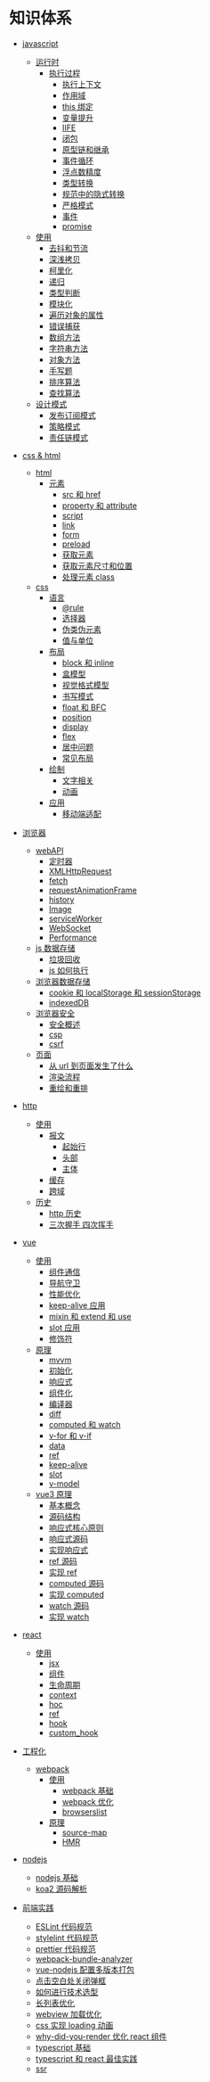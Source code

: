 # 知识体系

- [javascript]()

  - [运行时]()
    - [执行过程]()
      - [执行上下文](./js/execution_context.md)
      - [作用域](./js/scope.md)
      - [this 绑定](./js/this.md)
      - [变量提升](./js/hoisting.md)
      - [IIFE](./js/IIFE.md)
      - [闭包](./js/closure.md)
      - [原型链和继承](./js/prototype.md)
      - [事件循环](./js/event_loop.md)
      - [浮点数精度](./js/float.md)
      - [类型转换](./js/conversion.md)
      - [规范中的隐式转换](./js/conversion_specification.md)
      - [严格模式](./js/strict_mode.md)
      - [事件](./js/event.md)
      - [promise](./js/promise.md)
  - [使用]()
    - [去抖和节流](./js/debounce_throttle.md)
    - [深浅拷贝](./js/clone.md)
    - [柯里化](./js/curry.md)
    - [递归](./js/recursion.md)
    - [类型判断](./js/type_check.md)
    - [模块化](./js/module.md)
    - [遍历对象的属性](./js/get_object_key.md)
    - [错误捕获](./js/try_catch.md)
    - [数组方法]()
    - [字符串方法]()
    - [对象方法]()
    - [手写题](./js/achieve_byself.md)
    - [排序算法](./js/sort.md)
    - [查找算法](./js/search.md)
  - [设计模式]()
    - [发布订阅模式](./js/publish_subscribe.md)
    - [策略模式](./js/strategy.md)
    - [责任链模式](./js/chain_of_responsibility.md)

- [css & html]()

  - [html]()
    - [元素]()
      - [src 和 href](./html_css/src_href.md)
      - [property 和 attribute](./html_css/property_attribute.md)
      - [script](./html_css/html_script.md)
      - [link](./html_css/html_link.md)
      - [form](./html_css/html_form.md)
      - [preload](./html_css/preload.md)
      - [获取元素](./html_css/get_element.md)
      - [获取元素尺寸和位置](./html_css/get_element_size.md)
      - [处理元素 class](./html_css/handle_className.md)
  - [css]()
    - [语言]()
      - [@rule](./html_css/html_at_rule.md)
      - [选择器](./html_css/selectors.md)
      - [伪类伪元素](./html_css/pseudo.md)
      - [值与单位](./html_css/values_and_units.md)
    - [布局]()
      - [block 和 inline](./html_css/block_inline.md)
      - [盒模型](./html_css/box_model.md)
      - [视觉格式模型](./html_css/visual_formatting_model.md)
      - [书写模式](./html_css/writing_mode.md)
      - [float 和 BFC](./html_css/float_BFC.md)
      - [position](./html_css/position.md)
      - [display](./html_css/display.md)
      - [flex](./html_css/flex.md)
      - [居中问题](./html_css/in_the_middle.md)
      - [常见布局](./html_css/familiar_layout.md)
    - [绘制]()
      - [文字相关]()
      - [动画]()
    - [应用]()
      - [移动端适配](./html_css/mobile.md)

- [浏览器]()

  - [webAPI]()
    - [定时器](./browser/timer.md)
    - [XMLHttpRequest](./browser/XMLHttpRequest.md)
    - [fetch](./browser/fetch.md)
    - [requestAnimationFrame](./browser/requestAnimationFrame.md)
    - [history](./browser/history.md)
    - [Image](./browser/image.md)
    - [serviceWorker]()
    - [WebSocket]()
    - [Performance]()
  - [js 数据存储]()
    - [垃圾回收](./browser/garbage_collection.md)
    - [js 如何执行](./browser/js_how_to_run.md)
  - [浏览器数据存储]()
    - [cookie 和 localStorage 和 sessionStorage](./browser/cookie_storage.md)
    - [indexedDB]()
  - [浏览器安全]()
    - [安全概述](./browser/security.md)
    - [csp](./browser/csp.md)
    - [csrf](./browser/csrf.md)
  - [页面]()
    - [从 url 到页面发生了什么](./browser/url_to_page.md)
    - [渲染流程](./browser/browser_render_process.md)
    - [重绘和重排](./browser/repaint_reflow.md)

- [http]()

  - [使用]()
    - [报文]()
      - [起始行](./http/first_line.md)
      - [头部](./http/headers.md)
      - [主体](./http/body.md)
    - [缓存](./http/cache.md)
    - [跨域](./http/cross-domain.md)
  - [历史]()
    - [http 历史](./http/history.md)
    - [三次握手 四次挥手](./http/three_way_handshake.md)

- [vue]()

  - [使用]()
    - [组件通信](./vue/component_communicate.md)
    - [导航守卫](./vue/navigation_guards.md)
    - [性能优化](./vue/performance_optimizing.md)
    - [keep-alive 应用](./vue/keep_alive_apply.md)
    - [mixin 和 extend 和 use](./vue/mixin_extend_use.md)
    - [slot 应用](./vue/slot_apply.md)
    - [修饰符](./vue/modifiers.md)
  - [原理]()
    - [mvvm](./vue/mvvm.md)
    - [初始化](./vue/init.md)
    - [响应式](./vue/reactivity.md)
    - [组件化](./vue/component.md)
    - [编译器](./vue/compiler.md)
    - [diff](./vue/diff.md)
    - [computed 和 watch](./vue/computed_watch.md)
    - [v-for 和 v-if](./vue/vfor_vif.md)
    - [data](./vue/data.md)
    - [ref](./vue/ref.md)
    - [keep-alive](./vue/keep_alive.md)
    - [slot](./vue/slot.md)
    - [v-model](./vue/vmodel.md)
  - [vue3 原理]()
    - [基本概念](./vue/v3_1_base.md)
    - [源码结构](./vue/v3_2_prototype.md)
    - [响应式核心原则](./vue/v3_3_reactivity_base.md)
    - [响应式源码](./vue/v3_4_reactivity_source_code.md)
    - [实现响应式](./vue/v3_5_my_reactivity.md)
    - [ref 源码](./vue/v3_6_ref.md)
    - [实现 ref](./vue/v3_7_my_ref.md)
    - [computed 源码](./vue/v3_8_computed.md)
    - [实现 computed](./vue/v3_9_my_computed.md)
    - [watch 源码](./vue/v3_10_watch.md)
    - [实现 watch](./vue/v3_11_my_watch.md)

- [react]()

  - [使用]()
    - [jsx](./react/jsx.md)
    - [组件](./react/component.md)
    - [生命周期](./react/lifecycle.md)
    - [context](./react/context.md)
    - [hoc](./react/hoc_renderProps_props.children.md)
    - [ref](./react/ref.md)
    - [hook](./react/hook.md)
    - [custom_hook](./react/custom_hook.md)

- [工程化]()

  - [webpack]()
    - [使用]()
      - [webpack 基础](./webpack/webpack_base.md)
      - [webpack 优化](./webpack/webpack_optimise.md)
      - [browserslist](./webpack/browserslist.md)
    - [原理]()
      - [source-map](./webpack/source-map.md)
      - [HMR](./webpack/hmr.md)

- [nodejs]()

  - [nodejs 基础](./nodejs/basic.md)
  - [koa2 源码解析](./nodejs/koa2.md)

- [前端实践]()
  - [ESLint 代码规范](./frontend_practice/eslint.md)
  - [stylelint 代码规范](./frontend_practice/stylelint.md)
  - [prettier 代码规范](./frontend_practice/prettier.md)
  - [webpack-bundle-analyzer](./frontend_practice/webpack_bundle_analyzer.md)
  - [vue-nodejs 配置多版本打包](./frontend_practice/vue_nodjes_multiple_version.md)
  - [点击空白处关闭弹框](./frontend_practice/click_blank_close.md)
  - [如何进行技术选型](./frontend_practice/select_tech.md)
  - [长列表优化](./frontend_practice/long_list_optimise.md)
  - [webview 加载优化](./frontend_practice/webview_optimise.md)
  - [css 实现 loading 动画](./frontend_practice/css3_loading.md)
  - [why-did-you-render 优化 react 组件](./frontend_practice/why-did-you-render.md)
  - [typescript 基础](./frontend_practice/ts_basic.md)
  - [typescript 和 react 最佳实践](./frontend_practice/ts_react.md)
  - [ssr]()
